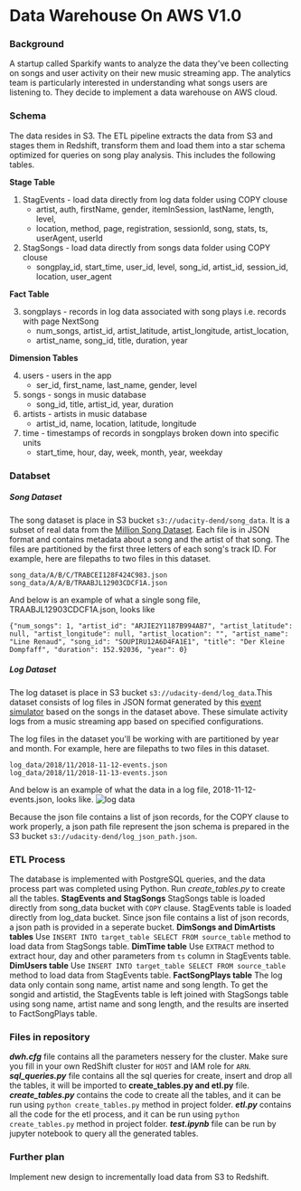 # Data Warehouse On AWS V1.0
### Background
A startup called Sparkify wants to analyze the data they've been collecting on songs and user activity on their new music streaming app. The analytics team is particularly interested in understanding what songs users are listening to. They decide to implement a data warehouse on AWS cloud.
### Schema
The data resides in S3. The ETL pipeline extracts the data from S3 and stages them in Redshift, transform them and load them into a star schema optimized for queries on song play analysis. This includes the following tables.

**Stage Table**

1. StagEvents - load data directly from log data folder using COPY clouse
   * artist, auth, firstName, gender, itemInSession, lastName, length, level,
   * location, method, page, registration, sessionId, song, stats, ts, userAgent, userId
2. StagSongs - load data directly from songs data folder using COPY clouse
   * songplay_id, start_time, user_id, level, song_id, artist_id, session_id, location, user_agent

**Fact Table**

3. songplays - records in log data associated with song plays i.e. records with page NextSong
   * num_songs, artist_id, artist_latitude, artist_longitude, artist_location, 
   * artist_name, song_id, title, duration, year

**Dimension Tables**

4. users - users in the app
   * ser_id, first_name, last_name, gender, level
5. songs - songs in music database
   * song_id, title, artist_id, year, duration
6. artists - artists in music database
   * artist_id, name, location, latitude, longitude
7. time - timestamps of records in songplays broken down into specific units
   * start_time, hour, day, week, month, year, weekday
### Databset
##### Song Dataset
The song dataset is place in S3 bucket `s3://udacity-dend/song_data`. It is a subset of real data from the [Million Song Dataset]. Each file is in JSON format and contains metadata about a song and the artist of that song. The files are partitioned by the first three letters of each song's track ID. For example, here are filepaths to two files in this dataset.
```
song_data/A/B/C/TRABCEI128F424C983.json
song_data/A/A/B/TRAABJL12903CDCF1A.json
```
And below is an example of what a single song file, TRAABJL12903CDCF1A.json, looks like
```
{"num_songs": 1, "artist_id": "ARJIE2Y1187B994AB7", "artist_latitude": null, "artist_longitude": null, "artist_location": "", "artist_name": "Line Renaud", "song_id": "SOUPIRU12A6D4FA1E1", "title": "Der Kleine Dompfaff", "duration": 152.92036, "year": 0}
```
##### Log Dataset
The log dataset is place in S3 bucket `s3://udacity-dend/log_data`.This dataset consists of log files in JSON format generated by this [event simulator] based on the songs in the dataset above. These simulate activity logs from a music streaming app based on specified configurations.

The log files in the dataset you'll be working with are partitioned by year and month. For example, here are filepaths to two files in this dataset.
```
log_data/2018/11/2018-11-12-events.json
log_data/2018/11/2018-11-13-events.json
```
And below is an example of what the data in a log file, 2018-11-12-events.json, looks like.
![log data](https://video.udacity-data.com/topher/2019/February/5c6c15e9_log-data/log-data.png)

Because the json file contains a list of json records, for the COPY clause to work properly, a json path file represent the json schema is prepared in the S3 bucket `s3://udacity-dend/log_json_path.json`.

### ETL Process
The database is implemented with PostgreSQL queries, and the data process part was completed using Python.
Run *create_tables.py* to create all the tables. 
**StagEvents and StagSongs**
StagSongs table is loaded directly from song_data bucket with `COPY` clause. StagEvents table is loaded directly from log_data bucket. Since json file contains a list of json records, a json path is provided in a seperate bucket.
**DimSongs and DimArtists tables**
Use `INSERT INTO target_table SELECT FROM source_table` method to load data from StagSongs table. 
**DimTime table**
Use `EXTRACT` method to extract hour, day and other parameters from `ts` column in StagEvents table.
**DimUsers table**
Use `INSERT INTO target_table SELECT FROM source_table` method to load data from StagEvents table. 
**FactSongPlays table**
The log data only contain song name, artist name and song length. To get the songid and artistid, the StagEvents table is left joined with StagSongs table using song name, artist name and song length, and the results are inserted to FactSongPlays table.
### Files in repository
***dwh.cfg*** file contains all the parameters nessery for the cluster. Make sure you fill in your own RedShift cluster for `HOST` and IAM role for `ARN`. ***sql_queries.py*** file contains all the sql queries for create, insert and drop all the tables, it will be imported to **create_tables.py and etl.py** file. ***create_tables.py*** contains the code to create all the tables, and it can be run using `python create_tables.py` method in project folder. ***etl.py*** contains all the code for the etl process, and it can be run using `python create_tables.py` method in project folder. ***test.ipynb*** file can be run by jupyter notebook to query all the generated tables.
### Further plan
Implement new design to incrementally load data from S3 to Redshift.

[Million Song Dataset]:https://labrosa.ee.columbia.edu/millionsong/
[event simulator]:https://github.com/Interana/eventsim
